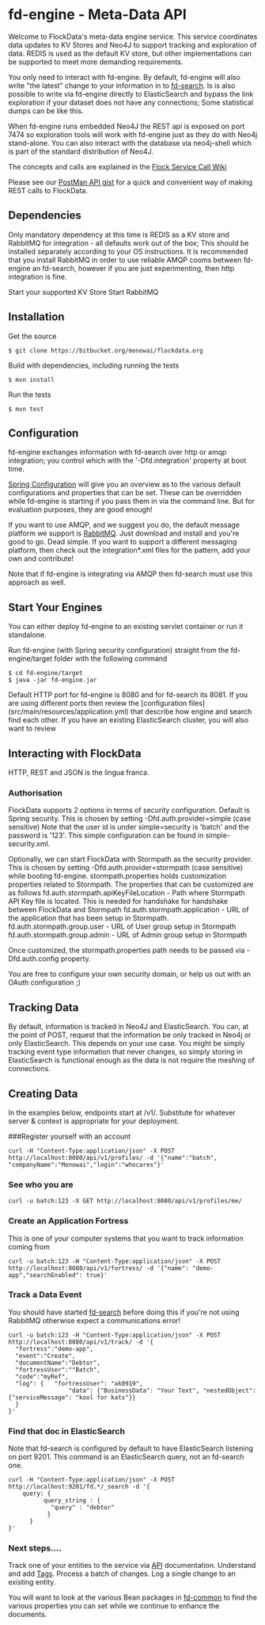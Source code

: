 fd-engine  - Meta-Data API
===========
Welcome to FlockData's meta-data engine service. This service coordinates data updates to KV Stores and Neo4J to support tracking and exploration of data. REDIS is used as the default KV store, but other implementations can be supported to meet more demanding requirements.

You only need to interact with fd-engine. By default, fd-engine will also write "the latest" change to your information in to [fd-search](../fd-search). Is is also possible to write via fd-engine directly to ElasticSearch and bypass the link exploration if your dataset does not have any connections;  Some statistical dumps can be like this.

When fd-engine runs embedded Neo4J the REST api is exposed on port 7474 so exploration tools will work with fd-engine just as they do with Neo4j stand-alone. You can also interact with the database via neo4j-shell which is part of the standard distribution of Neo4J. 

The concepts and calls are explained in the [Flock Service Call Wiki](http://www.monowai.com/wiki/pages/viewpage.action?pageId=13172790)

Please see our [PostMan API gist](https://gist.github.com/monowai/8077021)  for a quick and convenient way of making REST calls to FlockData.

## Dependencies
Only mandatory dependency at this time is REDIS as a KV store and RabbitMQ for integration - all defaults work out of the box; This should be installed separately according to your OS instructions. It is recommended that you install RabbitMQ in order to use reliable AMQP cooms between fd-engine an fd-search, however if you are just experimenting, then http integration is fine.

Start your supported KV Store
Start RabbitMQ

## Installation
Get the source
```
$ git clone https://bitbucket.org/monowai/flockdata.org
```

Build with dependencies, including running the tests
```
$ mvn install
```

Run the tests
```
$ mvn test
```

## Configuration
fd-engine exchanges information with fd-search over http or amqp integration; you control which with the '-Dfd.integration' property at boot time.

[Spring Configuration](src/main/webapp/WEB-INF/spring) will give you an overview as to the various default configurations and properties that can be set. These can be overridden while fd-engine is starting if you pass them in via the command line. But for evaluation purposes, they are good enough!

If you want to use AMQP, and we suggest you do, the default message platform we support is [RabbitMQ](http://www.rabbitmq.com/). Just download and install and you're good to go. Dead simple. If you want to support a different messaging platform, then check out the integration*.xml files for the pattern, add your own and contribute!

Note that if fd-engine is integrating via AMQP then fd-search must use this approach as well.

## Start Your Engines
You can either deploy fd-engine to an existing servlet container or run it standalone.

Run fd-engine (with Spring security configuration) straight from the fd-engine/target folder with the following command
```
$ cd fd-engine/target
$ java -jar fd-engine.jar
```


Default HTTP port for fd-engine is 8080 and for fd-search its 8081. If you are using different ports then review the [configuration files] (src/main/resources/application.yml) that describe how engine and search find each other. If you have an existing ElasticSearch cluster, you will also want to review

## Interacting with FlockData
HTTP, REST and JSON is the lingua franca.

### Authorisation
FlockData supports 2 options in terms of security configuration.
Default is Spring security. This is chosen by setting -Dfd.auth.provider=simple (case sensitive) 
Note that the user id is under simple=security is 'batch' and the password is '123'. This simple configuration can be found in simple-security.xml.

Optionally, we can start FlockData with Stormpath as the security provider.
This is chosen by setting -Dfd.auth.provider=stormpath (case sensitive) while booting fd-engine. stormpath.properties holds customization properties related to Stormpath. The properties that can be customized are as follows
fd.auth.stormpath.apiKeyFileLocation - Path where Stormpath API Key file is located. This is needed for handshake for handshake between FlockData and Stormpath
fd.auth.stormpath.application - URL of the application that has been setup in Stormpath.
fd.auth.stormpath.group.user - URL of User group setup in Stormpath
fd.auth.stormpath.group.admin - URL of Admin group setup in Stormpath

Once customized, the stormpath.properties path needs to be passed via -Dfd.auth.config property.

You are free to configure your own security domain, or help us out with an OAuth configuration ;)

## Tracking Data
By default, information is tracked in Neo4J and ElasticSearch. You can, at the point of POST, request that the information be only tracked in Neo4j or only ElasticSearch. This depends on your use case. You might be simply tracking event type information that never changes, so simply storing in ElasticSearch is functional enough as the data is not require the meshing of connections.

## Creating Data
In the examples below, endpoints start at /v1/. Substitute for whatever server & context is appropriate for your deployment.

###Register yourself with an account
```
curl -H "Content-Type:application/json" -X POST http://localhost:8080/api/v1/profiles/ -d '{"name":"batch", "companyName":"Monowai","login":"whocares"}'
```
### See who you are
```
curl -u batch:123 -X GET http://localhost:8080/api/v1/profiles/me/
```
### Create an Application Fortress
This is one of your computer systems that you want to track information coming from
```
curl -u batch:123 -H "Content-Type:application/json" -X POST http://localhost:8080/api/v1/fortress/ -d '{"name": "demo-app","searchEnabled": true}'
```
### Track a Data Event
You should have started [fd-search](../fd-search) before doing this if you're not using RabbitMQ otherwise expect a communications error!
```
curl -u batch:123 -H "Content-Type:application/json" -X POST http://localhost:8080/api/v1/track/ -d '{
  "fortress":"demo-app", 
  "event":"Create",
  "documentName":"Debtor",
  "fortressUser":""Batch",
  "code":"myRef",
  "log": {   "fortressUser": "ak0919",
           		 "data": {"BusinessData": "Your Text", "nestedObject": {"serviceMessage": "kool for kats"}}
  }
}'
```
### Find that doc in ElasticSearch
Note that fd-search is configured by default to have ElasticSearch listening on port 9201. This command is an ElasticSearch query, not an fd-search one.

```
curl -H "Content-Type:application/json" -X POST http://localhost:9201/fd.*/_search -d '{
    query: {
          query_string : {
            "query" : "debtor"
           }
      }
}'
````

### Next steps....
Track one of your entities to the service via [API](http://www.monowai.com/wiki/pages/viewpage.action?pageId=13172790) documentation. Understand and add [Tags](http://www.monowai.com/wiki/pages/viewpage.action?pageId=13172831). Process a batch of changes. Log a single change to an existing entity.

You will want to look at the various Bean packages in [fd-common](https://bitbucket.org/monowai/flockdata/src/abdb12458b5537567546aa2ba6ffe01bc83cc521/fd-common/?at=develop) to find the various properties you can set while we continue to enhance the documents.

